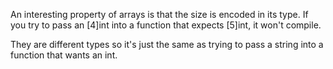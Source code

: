 An interesting property of arrays is that the size is encoded in its type. 
If you try to pass an [4]int into a function that expects [5]int, it won't compile.

They are different types so it's just the same as trying to pass a string into a function that wants an int.
